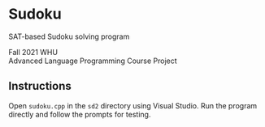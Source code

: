 # Sudoku

SAT-based Sudoku solving program

Fall 2021 WHU  
Advanced Language Programming Course Project

## Instructions

Open `sudoku.cpp` in the `sd2` directory using Visual Studio. Run the program directly and follow the prompts for testing.
